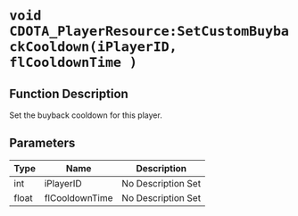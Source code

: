 # `void CDOTA_PlayerResource:SetCustomBuybackCooldown(iPlayerID, flCooldownTime )`
## Function Description
Set the buyback cooldown for this player.
## Parameters
Type|Name|Description
--|--|--
int|iPlayerID|No Description Set
float|flCooldownTime|No Description Set
